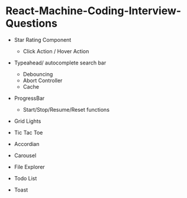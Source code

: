 # React-Machine-Coding-Interview-Questions

- Star Rating Component

  - Click Action / Hover Action

- Typeahead/ autocomplete search bar
  - Debouncing
  - Abort Controller
  - Cache
- ProgressBar
  - Start/Stop/Resume/Reset functions

- Grid Lights
- Tic Tac Toe
-  Accordian
- Carousel
- File Explorer
- Todo List
- Toast

